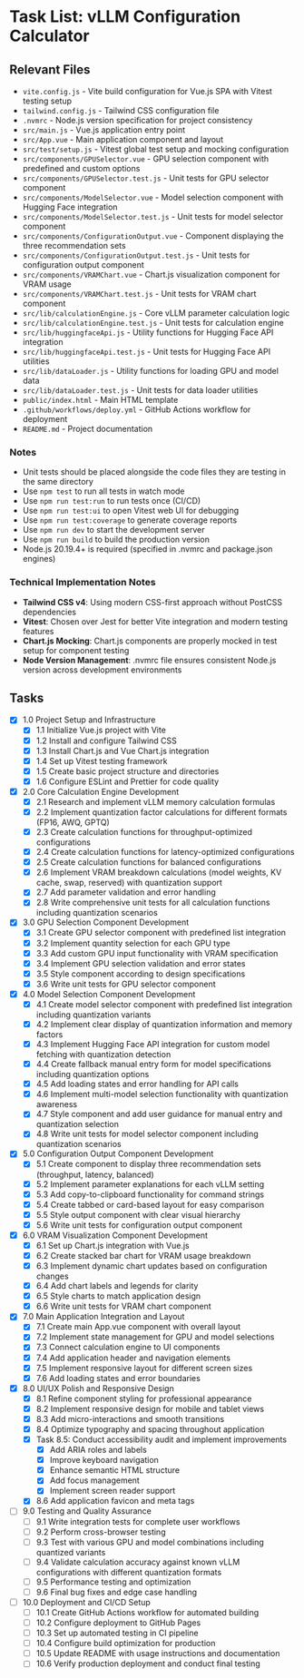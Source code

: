 # Task List: vLLM Configuration Calculator

## Relevant Files

- `vite.config.js` - Vite build configuration for Vue.js SPA with Vitest testing setup
- `tailwind.config.js` - Tailwind CSS configuration file
- `.nvmrc` - Node.js version specification for project consistency
- `src/main.js` - Vue.js application entry point
- `src/App.vue` - Main application component and layout
- `src/test/setup.js` - Vitest global test setup and mocking configuration
- `src/components/GPUSelector.vue` - GPU selection component with predefined and custom options
- `src/components/GPUSelector.test.js` - Unit tests for GPU selector component
- `src/components/ModelSelector.vue` - Model selection component with Hugging Face integration
- `src/components/ModelSelector.test.js` - Unit tests for model selector component
- `src/components/ConfigurationOutput.vue` - Component displaying the three recommendation sets
- `src/components/ConfigurationOutput.test.js` - Unit tests for configuration output component
- `src/components/VRAMChart.vue` - Chart.js visualization component for VRAM usage
- `src/components/VRAMChart.test.js` - Unit tests for VRAM chart component
- `src/lib/calculationEngine.js` - Core vLLM parameter calculation logic
- `src/lib/calculationEngine.test.js` - Unit tests for calculation engine
- `src/lib/huggingfaceApi.js` - Utility functions for Hugging Face API integration
- `src/lib/huggingfaceApi.test.js` - Unit tests for Hugging Face API utilities
- `src/lib/dataLoader.js` - Utility functions for loading GPU and model data
- `src/lib/dataLoader.test.js` - Unit tests for data loader utilities
- `public/index.html` - Main HTML template
- `.github/workflows/deploy.yml` - GitHub Actions workflow for deployment
- `README.md` - Project documentation

### Notes

- Unit tests should be placed alongside the code files they are testing in the same directory
- Use `npm test` to run all tests in watch mode
- Use `npm run test:run` to run tests once (CI/CD)
- Use `npm run test:ui` to open Vitest web UI for debugging
- Use `npm run test:coverage` to generate coverage reports
- Use `npm run dev` to start the development server
- Use `npm run build` to build the production version
- Node.js 20.19.4+ is required (specified in .nvmrc and package.json engines)

### Technical Implementation Notes

- **Tailwind CSS v4**: Using modern CSS-first approach without PostCSS dependencies
- **Vitest**: Chosen over Jest for better Vite integration and modern testing features
- **Chart.js Mocking**: Chart.js components are properly mocked in test setup for component testing
- **Node Version Management**: .nvmrc file ensures consistent Node.js version across development environments

## Tasks

- [x] 1.0 Project Setup and Infrastructure
  - [x] 1.1 Initialize Vue.js project with Vite
  - [x] 1.2 Install and configure Tailwind CSS
  - [x] 1.3 Install Chart.js and Vue Chart.js integration
  - [x] 1.4 Set up Vitest testing framework
  - [x] 1.5 Create basic project structure and directories
  - [x] 1.6 Configure ESLint and Prettier for code quality
- [x] 2.0 Core Calculation Engine Development
  - [x] 2.1 Research and implement vLLM memory calculation formulas
  - [x] 2.2 Implement quantization factor calculations for different formats (FP16, AWQ, GPTQ)
  - [x] 2.3 Create calculation functions for throughput-optimized configurations
  - [x] 2.4 Create calculation functions for latency-optimized configurations
  - [x] 2.5 Create calculation functions for balanced configurations
  - [x] 2.6 Implement VRAM breakdown calculations (model weights, KV cache, swap, reserved) with quantization support
  - [x] 2.7 Add parameter validation and error handling
  - [x] 2.8 Write comprehensive unit tests for all calculation functions including quantization scenarios
- [x] 3.0 GPU Selection Component Development
  - [x] 3.1 Create GPU selector component with predefined list integration
  - [x] 3.2 Implement quantity selection for each GPU type
  - [x] 3.3 Add custom GPU input functionality with VRAM specification
  - [x] 3.4 Implement GPU selection validation and error states
  - [x] 3.5 Style component according to design specifications
  - [x] 3.6 Write unit tests for GPU selector component
- [x] 4.0 Model Selection Component Development
  - [x] 4.1 Create model selector component with predefined list integration including quantization variants
  - [x] 4.2 Implement clear display of quantization information and memory factors
  - [x] 4.3 Implement Hugging Face API integration for custom model fetching with quantization detection
  - [x] 4.4 Create fallback manual entry form for model specifications including quantization options
  - [x] 4.5 Add loading states and error handling for API calls
  - [x] 4.6 Implement multi-model selection functionality with quantization awareness
  - [x] 4.7 Style component and add user guidance for manual entry and quantization selection
  - [x] 4.8 Write unit tests for model selector component including quantization scenarios
- [x] 5.0 Configuration Output Component Development
  - [x] 5.1 Create component to display three recommendation sets (throughput, latency, balanced)
  - [x] 5.2 Implement parameter explanations for each vLLM setting
  - [x] 5.3 Add copy-to-clipboard functionality for command strings
  - [x] 5.4 Create tabbed or card-based layout for easy comparison
  - [x] 5.5 Style output component with clear visual hierarchy
  - [x] 5.6 Write unit tests for configuration output component
- [x] 6.0 VRAM Visualization Component Development
  - [x] 6.1 Set up Chart.js integration with Vue.js
  - [x] 6.2 Create stacked bar chart for VRAM usage breakdown
  - [x] 6.3 Implement dynamic chart updates based on configuration changes
  - [x] 6.4 Add chart labels and legends for clarity
  - [x] 6.5 Style charts to match application design
  - [x] 6.6 Write unit tests for VRAM chart component
- [x] 7.0 Main Application Integration and Layout
  - [x] 7.1 Create main App.vue component with overall layout
  - [x] 7.2 Implement state management for GPU and model selections
  - [x] 7.3 Connect calculation engine to UI components
  - [x] 7.4 Add application header and navigation elements
  - [x] 7.5 Implement responsive layout for different screen sizes
  - [x] 7.6 Add loading states and error boundaries
- [x] 8.0 UI/UX Polish and Responsive Design
  - [x] 8.1 Refine component styling for professional appearance
  - [x] 8.2 Implement responsive design for mobile and tablet views
  - [x] 8.3 Add micro-interactions and smooth transitions
  - [x] 8.4 Optimize typography and spacing throughout application
  - [x] Task 8.5: Conduct accessibility audit and implement improvements
    - [x] Add ARIA roles and labels
    - [x] Improve keyboard navigation
    - [x] Enhance semantic HTML structure
    - [x] Add focus management
    - [x] Implement screen reader support
  - [x] 8.6 Add application favicon and meta tags
- [ ] 9.0 Testing and Quality Assurance
  - [ ] 9.1 Write integration tests for complete user workflows
  - [ ] 9.2 Perform cross-browser testing
  - [ ] 9.3 Test with various GPU and model combinations including quantized variants
  - [ ] 9.4 Validate calculation accuracy against known vLLM configurations with different quantization formats
  - [ ] 9.5 Performance testing and optimization
  - [ ] 9.6 Final bug fixes and edge case handling
- [ ] 10.0 Deployment and CI/CD Setup
  - [ ] 10.1 Create GitHub Actions workflow for automated building
  - [ ] 10.2 Configure deployment to GitHub Pages
  - [ ] 10.3 Set up automated testing in CI pipeline
  - [ ] 10.4 Configure build optimization for production
  - [ ] 10.5 Update README with usage instructions and documentation
  - [ ] 10.6 Verify production deployment and conduct final testing
